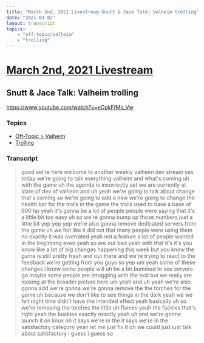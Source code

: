 ```yaml
---
title: "March 2nd, 2021 Livestream Snutt & Jace Talk: Valheim trolling"
date: "2021-03-02"
layout: transcript
topics:
    - "off-topic/valheim"
    - "trolling"
---
```

# [March 2nd, 2021 Livestream](../2021-03-02.md)
## Snutt & Jace Talk: Valheim trolling
https://www.youtube.com/watch?v=eCpkFfMs_Vw

### Topics
* [Off-Topic > Valheim](../topics/off-topic/valheim.md)
* [Trolling](../topics/trolling.md)

### Transcript

> good we're here welcome to another weekly valheim dev stream yes today we're going to talk everything valheim and what's coming uh with the game uh the agenda is incorrectly set we are currently at state of dev of valheim and uh yeah we're going to talk about change that's coming so we're going to add a new we're going to change the health bar for the trolls in the game the trolls used to have a base of 600 hp yeah it's gonna be a lot of people people were saying that it's a little bit too easy uh so we're gonna bump up those numbers just a little bit yep yep yep we're also gonna remove dedicated servers from the game uh we felt like it did not that many people were using them no exactly it was overrated yeah not a feature a lot of people wanted in the beginning even yeah so are our bad yeah with that it's it's you know like a lot of big changes happening this week but you know the game is still pretty fresh and out there and we're trying to react to the feedback we're getting from you guys so yep um yeah some of these changes i know some people will uh be a bit bummed to see servers go maybe some people are struggling with the troll but we really are looking at the broader picture here um yeah and uh yeah we're also gonna add we're gonna we're gonna remove the the torches for the game uh because we don't like to see things in the dark yeah we we felt night time didn't have the intended effect yeah basically uh so we're removing the torches the little uh flames yeah the fuckles that's right yeah the buckles exactly exactly yeah uh and we're gonna launch it on linux oh it says we're in the it says we're in the satisfactory category yeah let me just fix it oh we could just just talk about satisfactory i guess i guess so
